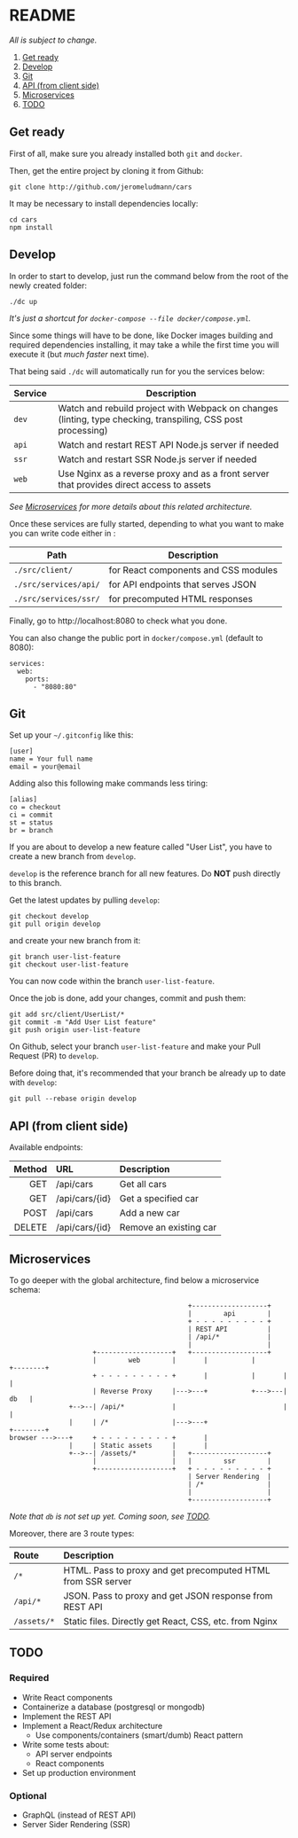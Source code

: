 # README

_All is subject to change._

1.  [Get ready](#get-ready)
2.  [Develop](#develop)
3.  [Git](#git)
4.  [API (from client side)](#api-from-client-side)
5.  [Microservices](#microservices)
6.  [TODO](#todo)

## Get ready

First of all, make sure you already installed both `git` and `docker`.

Then, get the entire project by cloning it from Github:

```
git clone http://github.com/jeromeludmann/cars
```

It may be necessary to install dependencies locally:

```
cd cars
npm install
```

## Develop

In order to start to develop, just run the command below from the root of the newly created folder:

```
./dc up
```

_It's just a shortcut for `docker-compose --file docker/compose.yml`._

Since some things will have to be done, like Docker images building and required dependencies installing, it may take a while the first time you will execute it (but _much faster_ next time).

That being said `./dc` will automatically run for you the services below:

| Service  | Description                                                                                                  |
| -------- | ------------------------------------------------------------------------------------------------------------ |
| `dev`    | Watch and rebuild project with Webpack on changes (linting, type checking, transpiling, CSS post processing) |
| `api`    | Watch and restart REST API Node.js server if needed                                                          |
| `ssr`    | Watch and restart SSR Node.js server if needed                                                               |
| `web`    | Use Nginx as a reverse proxy and as a front server that provides direct access to assets                     |

_See [Microservices](#microservices) for more details about this related architecture._

Once these services are fully started, depending to what you want to make you can write code either in :

| Path                  | Description                          |
| --------------------- | ------------------------------------ |
| `./src/client/`       | for React components and CSS modules |
| `./src/services/api/` | for API endpoints that serves JSON   |
| `./src/services/ssr/` | for precomputed HTML responses       |

Finally, go to http://localhost:8080 to check what you done.

You can also change the public port in `docker/compose.yml` (default to 8080):

```
services:
  web:
    ports:
      - "8080:80"
```

## Git

Set up your `~/.gitconfig` like this:

```
[user]
name = Your full name
email = your@email
```

Adding also this following make commands less tiring:

```
[alias]
co = checkout
ci = commit
st = status
br = branch
```

If you are about to develop a new feature called "User List", you have to create a new branch from `develop`.

`develop` is the reference branch for all new features. Do **NOT** push directly to this branch.

Get the latest updates by pulling `develop`:

```
git checkout develop
git pull origin develop
```

and create your new branch from it:

```
git branch user-list-feature
git checkout user-list-feature
```

You can now code within the branch `user-list-feature`.

Once the job is done, add your changes, commit and push them:

```
git add src/client/UserList/*
git commit -m "Add User List feature"
git push origin user-list-feature
```

On Github, select your branch `user-list-feature` and make your Pull Request (PR) to `develop`.

Before doing that, it's recommended that your branch be already up to date with `develop`:

```
git pull --rebase origin develop
```

## API (from client side)

Available endpoints:

| Method | URL            | Description            |
| -----: | :------------- | :--------------------- |
|    GET | /api/cars      | Get all cars           |
|    GET | /api/cars/{id} | Get a specified car    |
|   POST | /api/cars      | Add a new car          |
| DELETE | /api/cars/{id} | Remove an existing car |

## Microservices

To go deeper with the global architecture, find below a microservice schema:

```
                                             +-------------------+
                                             |        api        |
                                             + - - - - - - - - - +
                                             | REST API          |
                                             | /api/*            |
                                             |                   |
                     +-------------------+   +-------------------+
                     |        web        |       |           |       +--------+
                     + - - - - - - - - - +       |           |       |        |
                     | Reverse Proxy     |--->---+           +--->---|   db   |
               +-->--| /api/*            |                           |        |
               |     | /*                |--->---+                   +--------+
browser --->---+     + - - - - - - - - - +       |
               |     | Static assets     |       |
               +-->--| /assets/*         |   +-------------------+
                     |                   |   |        ssr        |
                     +-------------------+   + - - - - - - - - - +
                                             | Server Rendering  |
                                             | /*                |
                                             |                   |
                                             +-------------------+
```

_Note that `db` is not set up yet. Coming soon, see [TODO](#todo)._

Moreover, there are 3 route types:

| Route       | Description                                                  |
| :---------- | :----------------------------------------------------------- |
| `/*`        | HTML. Pass to proxy and get precomputed HTML from SSR server |
| `/api/*`    | JSON. Pass to proxy and get JSON response from REST API      |
| `/assets/*` | Static files. Directly get React, CSS, etc. from Nginx       |

## TODO

### Required

* Write React components
* Containerize a database (postgresql or mongodb)
* Implement the REST API
* Implement a React/Redux architecture
  * Use components/containers (smart/dumb) React pattern
* Write some tests about:
  * API server endpoints
  * React components
* Set up production environment

### Optional

* GraphQL (instead of REST API)
* Server Sider Rendering (SSR)
